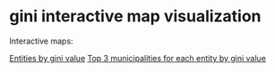 # gini interactive map visualization

Interactive maps:

[Entities by gini value](assets/interactive_ent_map.html)
[Top 3 municipalities for each entity by gini value](assets/top_3_municipalities_map.html)